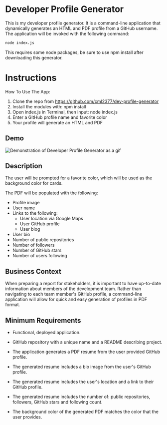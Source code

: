 # Developer Profile Generator

This is my developer profile generator. It is a command-line application that dynamically generates an HTML and PDF profile from a GitHub username. The application will be invoked with the following command:

```sh
node index.js
```

This requires some node packages, be sure to use npm install after downloading this generator.

# Instructions

How To Use The App:
1. Clone the repo from https://github.com/cml2377/dev-profile-generator
2. Install the modules with: npm install
3. Open index.js in Terminal, then input: node index.js
4. Enter a GitHub profile name and favorite color 
5. Your profile will generate an HTML and PDF

## Demo

![Demonstration of Developer Profile Generator as a gif](https://www.github.com/cml2377/dev-profile-generator/assets/images/demonstration.gif)

## Description

The user will be prompted for a favorite color, which will be used as the background color for cards.

The PDF will be populated with the following:

* Profile image
* User name
* Links to the following:
  * User location via Google Maps
  * User GitHub profile
  * User blog
* User bio
* Number of public repositories
* Number of followers
* Number of GitHub stars
* Number of users following

## Business Context

When preparing a report for stakeholders, it is important to have up-to-date information about members of the development team. Rather than navigating to each team member's GitHub profile, a command-line application will allow for quick and easy generation of profiles in PDF format.

## Minimum Requirements

* Functional, deployed application.

* GitHub repository with a unique name and a README describing project.

* The application generates a PDF resume from the user provided GitHub profile.

* The generated resume includes a bio image from the user's GitHub profile.

* The generated resume includes the user's location and a link to their GitHub profile.

* The generated resume includes the number of: public repositories, followers, GitHub stars and following count.

* The background color of the generated PDF matches the color that the user provides.